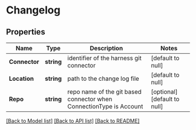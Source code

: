 # Changelog

## Properties
Name | Type | Description | Notes
------------ | ------------- | ------------- | -------------
**Connector** | **string** | identifier of the harness git connector | [default to null]
**Location** | **string** | path to the change log file | [default to null]
**Repo** | **string** | repo name of the git based connector when ConnectionType is Account | [optional] [default to null]

[[Back to Model list]](../README.md#documentation-for-models) [[Back to API list]](../README.md#documentation-for-api-endpoints) [[Back to README]](../README.md)

